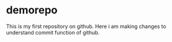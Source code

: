 # demorepo
This is my first repository on github.
 Here i am making changes to understand commit function of github.
